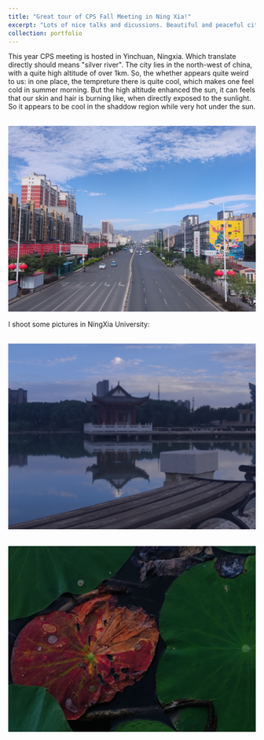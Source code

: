 ```yaml
---
title: "Great tour of CPS Fall Meeting in Ning Xia!"
excerpt: "Lots of nice talks and dicussions. Beautiful and peaceful city <br/><img src='/images/ningxia_4.jpg'>"
collection: portfolio
---
```


This year CPS meeting is hosted in Yinchuan, Ningxia. Which translate directly should means "silver river". The city lies in the north-west of china, with a quite high altitude of over 1km. So, the whether appears quite weird to us: in one place, the tempreture there is quite cool, which makes one feel cold in summer morning. But the high altitude enhanced the sun, it can feels that our skin and hair is burning like, when directly exposed to the sunlight. So it appears to be cool in the shaddow region while very hot under the sun. 

 <br/><img src='/images/ningxia_3.jpg'>

I shoot some pictures in NingXia University:

<br/><img src='/images/ningxia_2.jpg'>

<br/><img src='/images/ningxia_1.jpg'>